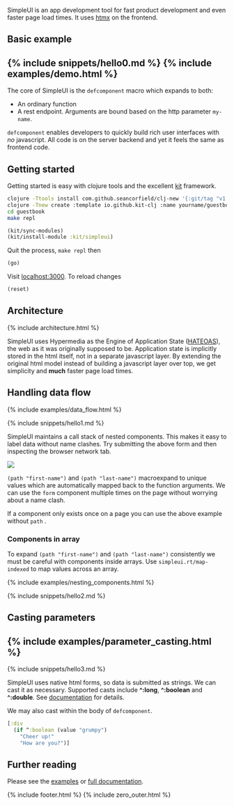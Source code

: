 SimpleUI is an app development tool for fast product development and even faster page load times.  It uses [htmx](https://htmx.org/) on the frontend.

## Basic example

{% include snippets/hello0.md %}
{% include examples/demo.html %}
---
The core of SimpleUI is the `defcomponent` macro which expands to both:

- An ordinary function
- A rest endpoint.  Arguments are bound based on the http parameter `my-name`.

`defcomponent` enables developers to quickly build rich user interfaces with _no_ javascript.  All code is on the server backend and yet it feels the same as frontend code.

## Getting started

Getting started is easy with clojure tools and the excellent [kit](https://kit-clj.github.io) framework.

```bash
clojure -Ttools install com.github.seancorfield/clj-new '{:git/tag "v1.2.381"}' :as new
clojure -Tnew create :template io.github.kit-clj :name yourname/guestbook
cd guestbook
make repl
```

```clojure
(kit/sync-modules)
(kit/install-module :kit/simpleui)
```

Quit the process, `make repl` then

```clojure
(go)
```

Visit [localhost:3000](http://localhost:3000).  To reload changes

```clojure
(reset)
```

## Architecture

{% include architecture.html %}

SimpleUI uses Hypermedia as the Engine of Application State ([HATEOAS](https://en.wikipedia.org/wiki/HATEOAS)), the web as it was originally supposed to be.  Application state is implicitly stored in the html itself, not in a separate javascript layer.  By extending the original html model instead of building a javascript layer over top, we get simplicity and **much** faster page load times.

## Handling data flow

{% include examples/data_flow.html %}

{% include snippets/hello1.md %}

SimpleUI maintains a call stack of nested components.  This makes it easy to label data without name clashes.  Try submitting the above form and then inspecting the browser network tab.

![](network.png)

`(path "first-name")` and `(path "last-name")` macroexpand to unique values which are automatically mapped back to the function arguments.  We can use the `form` component multiple times on the page without worrying about a name clash.

If a component only exists once on a page you can use the above example without `path`
.
### Components in array

To expand `(path "first-name")` and `(path "last-name")` consistently we must be careful with components inside arrays.  Use `simpleui.rt/map-indexed` to map values across an array.

{% include examples/nesting_components.html %}

{% include snippets/hello2.md %}

## Casting parameters

{% include examples/parameter_casting.html %}
---
{% include snippets/hello3.md %}

SimpleUI uses native html forms, so data is submitted as strings.  We can cast it as necessary.  Supported casts include **^:long**, **^:boolean** and **^:double**. See [documentation](https://github.com/whamtet/simpleui#parameter-casting) for details.

We may also cast within the body of `defcomponent`.

```clojure
[:div
  (if ^:boolean (value "grumpy")
    "Cheer up!"
    "How are you?")]
```

## Further reading

Please see the [examples](examples) or [full documentation](https://github.com/whamtet/simpleui).

{% include footer.html %}
{% include zero_outer.html %}
